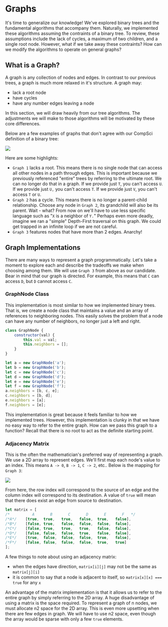 # Graphs

It's time to generalize our knowledge! We've explored binary trees and the fundamental algorithms that accompany them. Naturally, we implemented these algorithms assuming the contraints of a binary tree. To review, these assumptions include the lack of cycles, a maximum of two children, and a single root node. However, what if we take away these contraints? How can we modify the algorithms to operate on general graphs?

## What is a Graph?

A graph is any collection of nodes and edges. In contrast to our previous trees, a graph is much more relaxed in it's structure. A graph may:
* lack a root node
* have cycles
* have any number edges leaving a node

In this section, we will draw heavily from our tree algorithms. The adjustments we will make to those algorithms will be motivated by these core differences.

Below are a few examples of graphs that don't agree with our CompSci definition of a binary tree:

![](https://s3-us-west-1.amazonaws.com/appacademy-open-assets/data_structures_algorithms/graphs/images/graphs.png)

Here are some highlights:

* `Graph 1` lacks a root. This means there is no single node that can access all other nodes in a path through edges. This is important because we previously referenced "entire" trees by referring to the ultimate root. We can no longer do that in a graph. If we provide just `T`, you can't access `U`. If we provide just `U,` you can't access `T`. If we provide just `V`, you can't access `T` or `U`.
* `Graph 2` has a cycle. This means there is no longer a parent-child relationship. Choose any node in `Graph 2`, its grandchild will also be its parent. Wait - what? From now on we'll have to use less specific language such as "`X` is a neighbor of `Y.`" Perhaps even more deadly, imagine we ran a "simple" Depth-First traversal on this graph. We could get trapped in an infinite loop if we are not careful.
* `Graph 3` features nodes that have more than 2 edges. Anarchy!

## Graph Implementations

There are many ways to represent a graph programmatically. Let's take a moment to explore each and describe the tradeoffs we make when choosing among them. We will use `Graph 3` from above as our candidate. Bear in mind that our graph is directed. For example, this means that `C` can access `D`, but `D` cannot access `C`.


### GraphNode Class

This implementation is most similar to how we implemented binary trees. That is, we create a node class that maintains a value and an array of references to neighboring nodes. This easily solves the problem that a node can have any number of neighbors, no longer just a left and right.

```js
class GraphNode {
    constructor(val) {
        this.val = val;
        this.neighbors = [];
    }
}

let a = new GraphNode('a');
let b = new GraphNode('b');
let c = new GraphNode('c');
let d = new GraphNode('d');
let e = new GraphNode('e');
let f = new GraphNode('f');
a.neighbors = [b, c, e];
c.neighbors = [b, d];
e.neighbors = [a];
f.neighbors = [e];
```

This implementation is great because it feels familiar to how we implemented trees. However, this implementation is clunky in that we have no easy way to refer to the entire graph. How can we pass this graph to a function? Recall that there is no root to act as the definite starting point.

### Adjacency Matrix

This is the often the mathematician's preferred way of representing a graph. We use a 2D array to represent edges. We'll first map each node's value to an index. This means `A -> 0`, `B -> 1`, `C -> 2`, etc.. Below is the mapping for `Graph 3`:

![](https://s3-us-west-1.amazonaws.com/appacademy-open-assets/data_structures_algorithms/graphs/images/adj_matrix_graph.png)

From here, the row index will correspond to the source of an edge and the column index will correspond to its destination. A value of `true` will mean that there does exist an edge from source to destination.

```js
let matrix = [
/*          A       B       C       D       E       F   */
/*A*/    [true,  true,   true,   false,  true,   false],
/*B*/    [false, true,   false,  false,  false,  false],
/*C*/    [false, true,   true,   true,   false,  false],
/*D*/    [false, false,  false,  true,   false,  false],
/*E*/    [true,  false,  false,  false,  true,   false],
/*F*/    [false, false,  false,  false,  true,   true]
];
```

A few things to note about using an adjacency matrix:
* when the edges have direction, `matrix[i][j]` may not be the same as `matrix[j][i]`
* it is common to say that a node is adjacent to itself, so `matrix[x][x] === true` for any `x`

An advantage of the matrix implementation is that it allows us to refer to the entire graph by simply referring to the 2D array. A huge disadvantage of using a matrix is the space required. To represent a graph of n nodes, we must allocate n2 space for the 2D array. This is even more upsetting when there are few edges in graph. We will have to use n2 space, even though the array would be sparse with only a few `true` elements.